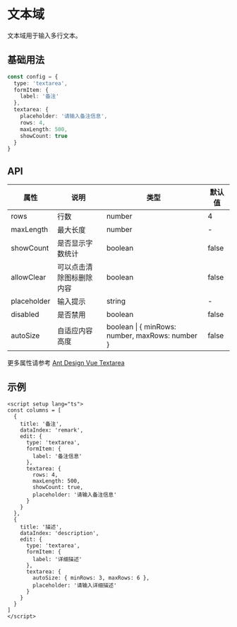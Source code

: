 # 文本域

文本域用于输入多行文本。

## 基础用法

<demo vue="../../../demos/curd/form-controls/other-controls.vue" title="其他表单控件" description="展示数字输入、滑块、开关、评分、文本域、单选/多选框组、级联选择、自动完成、文件上传等控件"></demo>

```ts
const config = {
  type: 'textarea',
  formItem: {
    label: '备注'
  },
  textarea: {
    placeholder: '请输入备注信息',
    rows: 4,
    maxLength: 500,
    showCount: true
  }
}
```

## API

| 属性 | 说明 | 类型 | 默认值 |
| --- | --- | --- | --- |
| rows | 行数 | number | 4 |
| maxLength | 最大长度 | number | - |
| showCount | 是否显示字数统计 | boolean | false |
| allowClear | 可以点击清除图标删除内容 | boolean | false |
| placeholder | 输入提示 | string | - |
| disabled | 是否禁用 | boolean | false |
| autoSize | 自适应内容高度 | boolean \| \{ minRows: number, maxRows: number \} | false |

更多属性请参考 [Ant Design Vue Textarea](https://www.antdv.com/components/input-cn#api)

## 示例

```vue
<script setup lang="ts">
const columns = [
  {
    title: '备注',
    dataIndex: 'remark',
    edit: {
      type: 'textarea',
      formItem: {
        label: '备注信息'
      },
      textarea: {
        rows: 4,
        maxLength: 500,
        showCount: true,
        placeholder: '请输入备注信息'
      }
    }
  },
  {
    title: '描述',
    dataIndex: 'description',
    edit: {
      type: 'textarea',
      formItem: {
        label: '详细描述'
      },
      textarea: {
        autoSize: { minRows: 3, maxRows: 6 },
        placeholder: '请输入详细描述'
      }
    }
  }
]
</script>
```
